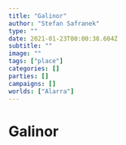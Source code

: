 ```yaml
---
title: "Galinor"
author: "Stefan Safranek"
type: ""
date: 2021-01-23T00:00:38.604Z
subtitle: ""
image: ""
tags: ["place"]
categories: []
parties: []
campaigns: []
worlds: ["Alarra"]
---
```


# Galinor
